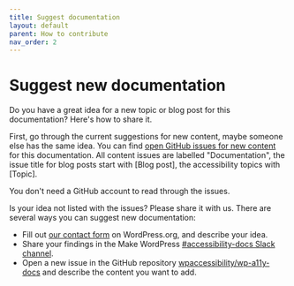 ```yaml
---
title: Suggest documentation
layout: default
parent: How to contribute
nav_order: 2
---
```


# Suggest new documentation

Do you have a great idea for a new topic or blog post for this documentation? Here's how to share it.

First, go through the current suggestions for new content, maybe someone else has the same idea.
You can find [open GitHub issues for new content](https://github.com/wpaccessibility/wp-a11y-docs/issues?q=is%3Aissue%20state%3Aopen%20label%3Adocumentation) for this documentation. All content issues are labelled "Documentation", the issue title for blog posts start with [Blog post], the accessibility topics with [Topic].

You don't need a GitHub account to read through the issues.

Is your idea not listed with the issues?  Please share it with us. There are several ways you can suggest new documentation:

- Fill out [our contact form](https://make.wordpress.org/accessibility/accessibility-knowledge-base-contact/) on WordPress.org, and describe your idea.
- Share your findings in the Make WordPress [#accessibility-docs Slack channel](https://wordpress.slack.com/archives/C6PK2QCTY).
- Open a new issue in the GitHub repository [wpaccessibility/wp-a11y-docs](https://github.com/wpaccessibility/wp-a11y-docs/) and describe the content you want to add.




